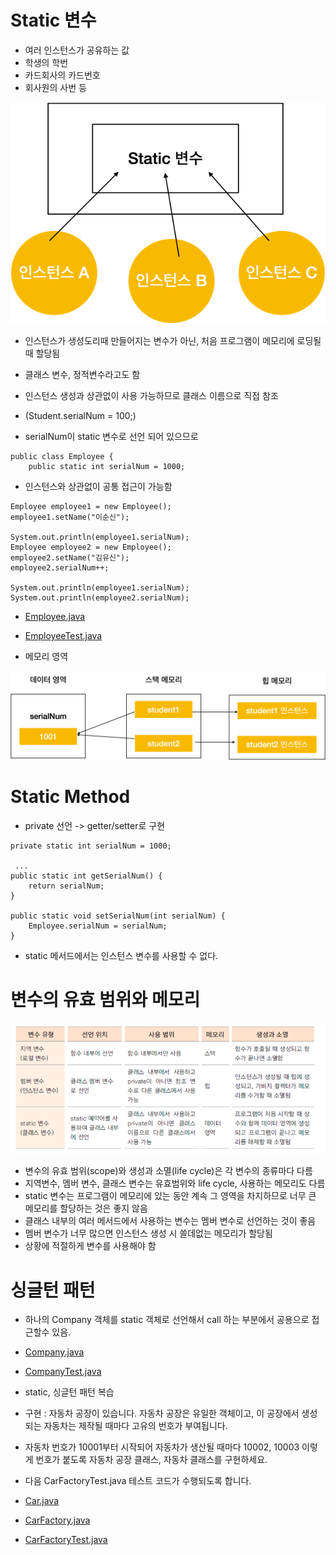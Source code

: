 # Static 변수

- 여러 인스턴스가 공유하는 값
- 학생의 학번
- 카드회사의 카드번호
- 회사원의 사번 등

![img.png](img.png)

- 인스턴스가 생성도리때 만들어지는 변수가 아닌, 처음 프로그램이 메모리에 로딩될때 할당됨
- 클래스 변수, 정적변수라고도 함
- 인스턴스 생성과 상관없이 사용 가능하므로 클래스 이름으로 직접 참조

- (Student.serialNum = 100;)


- serialNum이 static 변수로 선언 되어 있으므로
```
public class Employee {
    public static int serialNum = 1000;

```
- 인스턴스와 상관없이 공통 접근이 가능함
```
Employee employee1 = new Employee();
employee1.setName("이순신");

System.out.println(employee1.serialNum);
Employee employee2 = new Employee();
employee2.setName("김유신");
employee2.serialNum++;

System.out.println(employee1.serialNum);
System.out.println(employee2.serialNum);
```
- [Employee.java](Employee.java)
- [EmployeeTest.java](EmployeeTest.java)


- 메모리 영역

![img_1.png](img_1.png)


# Static Method

- private 선언 -> getter/setter로 구현

```
private static int serialNum = 1000;

 ...
public static int getSerialNum() {
	return serialNum;
}

public static void setSerialNum(int serialNum) {
	Employee.serialNum = serialNum;
}
```

- static 메서드에서는 인스턴스 변수를 사용할 수 없다.

# 변수의 유효 범위와 메모리

![img_2.png](img_2.png)

- 변수의 유효 범위(scope)와 생성과 소멸(life cycle)은 각 변수의 종류마다 다름
- 지역변수, 멤버 변수, 클래스 변수는 유효범위와 life cycle, 사용하는 메모리도 다름
- static 변수는 프로그램이 메모리에 있는 동안 계속 그 영역을 차지하므로 너무 큰 메모리를 할당하는 것은 좋지 않음
- 클래스 내부의 여러 메서드에서 사용하는 변수는 멤버 변수로 선언하는 것이 좋음
- 멤버 변수가 너무 많으면 인스턴스 생성 시 쓸데없는 메모리가 할당됨
- 상황에 적절하게 변수를 사용해야 함

# 싱글턴 패턴
- 하나의 Company 객체를 static 객체로 선언해서 call 하는 부분에서 공용으로 접근할수 있음.
- [Company.java](Company.java)
- [CompanyTest.java](CompanyTest.java)


- static, 싱글턴 패턴 복습
- 구현 : 자동차 공장이 있습니다.  자동차 공장은 유일한 객체이고, 이 공장에서 생성되는 자동차는 제작될 때마다 고유의 번호가 부여됩니다.
- 자동차 번호가 10001부터 시작되어 자동차가 생산될 때마다 10002, 10003 이렇게 번호가 붙도록 자동차 공장 클래스, 자동차 클래스를 구현하세요.
- 다음 CarFactoryTest.java 테스트 코드가 수행되도록 합니다.
- [Car.java](Car.java)
- [CarFactory.java](CarFactory.java)
- [CarFactoryTest.java](CarFactoryTest.java)